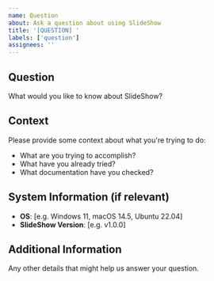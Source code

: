 ```yaml
---
name: Question
about: Ask a question about using SlideShow
title: '[QUESTION] '
labels: ['question']
assignees: ''
---
```


## Question
What would you like to know about SlideShow?

## Context
Please provide some context about what you're trying to do:
- What are you trying to accomplish?
- What have you already tried?
- What documentation have you checked?

## System Information (if relevant)
- **OS**: [e.g. Windows 11, macOS 14.5, Ubuntu 22.04]
- **SlideShow Version**: [e.g. v1.0.0]

## Additional Information
Any other details that might help us answer your question.
